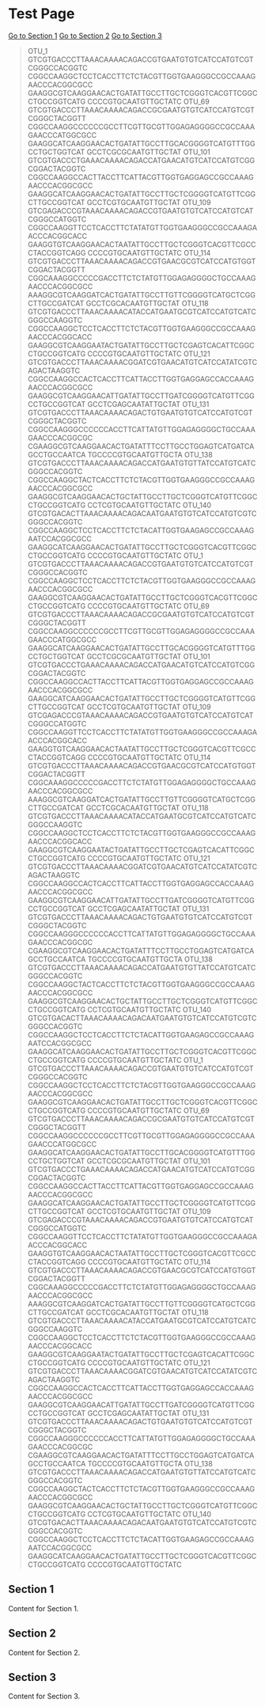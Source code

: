 # Test Page

[Go to Section 1](#Section1)
[Go to Section 2](#Section2)
[Go to Section 3](#Section3)



>OTU_1
GTCGTGACCCTTAAACAAAACAGACCGTGAATGTGTCATCCATGTCGTCGGGCCACGGTC
CGGCCAAGGCTCCTCACCTTCTCTACGTTGGTGAAGGGCCGCCAAAGAACCCACGGCGCC
GAAGGCGTCAAGGAACACTGATATTGCCTTGCTCGGGTCACGTTCGGCCTGCCGGTCATG
CCCCGTGCAATGTTGCTATC
>OTU_69
GTCGTGACCCTTAAACAAAACAGACCGCGAATGTGTCATCCATGTCGTCGGGCTACGGTT
CGGCCAAGGCCCCCCGCCTTCGTTGCGTTGGAGAGGGGCCGCCAAAGAACCCATGGCGCC
GAAGGCATCAAGGAACACTGATATTGCCTTGCACGGGGTCATGTTTGGCCTGCTGGTCAT
GCCTCGCGCAATGTTGCTAT
>OTU_101
GTCGTGACCCTGAAACAAAACAGACCATGAACATGTCATCCATGTCGGCGGACTACGGTC
CGGCCAAGGCCACTTACCTTCATTACGTTGGTGAGGAGCCGCCAAAGAACCCACGGCGCC
GAAGGCATCAAGGAACACTGATATTGCCTTGCTCGGGGTCATGTTCGGCTTGCCGGTCAT
GCCTCGTGCAATGTTGCTAT
>OTU_109
GTCGAGACCCGTAAACAAAACAGACCGTGAATGTGTCATCCATGTCATCGGGCCATGGTC
CGGCCAAGGTTCCTCACCTTCTATATGTTGGTGAAGGGCCGCCAAAGAACCCACGGCACC
GAAGGTGTCAAGGAACACTAATATTGCCTTGCTCGGGTCACGTTCGCCCTACCGGTCAGG
CCCCGTGCAATGTTGCTATC
>OTU_114
GTCGTGACCCTTAAACAAAACAGACCGTGAACGCGTCATCCATGTGGTCGGACTACGGTT
CGGCAAAGGCCCCCGACCTTCTCTATGTTGGAGAGGGGCTGCCAAAGAACCCACGGCGCC
AAAGGCGTCAAGGATCACTGATATTGCCTTGTTCGGGGTCATGCTCGGCTTGCCGATCAT
GCCTCGCACAATGTTGCTAT
>OTU_118
GTCGTGACCCTTAAACAAAACATACCATGAATGCGTCATCCATGTCATCGGGCCAAGGTC
CGGCCAAGGCTCCTCACCTTCTCTACGTTGGTGAAGGGCCGCCAAAGAACCCACGGCACC
GAAGGCGTCAAGGAATACTGATATTGCCTTGCTCGAGTCACATTCGGCCTGCCGGTCATG
CCCCGTGCAATGTTGCTATC
>OTU_121
GTCGTGACCCTTAAACAAAACGGATCGTGAACATGTCATCCATATCGTCAGACTAAGGTC
CGGCCAAGGCCACTCACCTTCATTACCTTGGTGAGGAGCCACCAAAGAACCCACGGCGCC
GAAGGCGTCAAGGAACATTGATATTGCCTTGATCGGGGTCATGTTCGGCCTGCCGGTCAT
GCCTCGAGCAATATTGCTAT
>OTU_131
GTCGTGACCCTTAAACAAAACAGACTGTGAATGTGTCATCCATGTCGTCGGGCTACGGTC
CGGCCAAGGGCCCCCCACCTTCATTATGTTGGAGAGGGGCTGCCAAAGAACCCACGGCGC
CGAAGGCGTCAAGGAACACTGATATTTCCTTGCCTGGAGTCATGATCAGCCTGCCAATCA
TGCCCCGTGCAATGTTGCTA
>OTU_138
GTCGTGACCCTTAAACAAAACAGACCATGAATGTGTTATCCATGTCATCGGGCCACGGTC
CGGCCAAGGCTACTCACCTTCTCTACGTTGGTGAAGGGCCGCCAAAGAACCCACGGCGCC
GAAGGCGTCAAGGAACACTGCTATTGCCTTGCTCGGGTCATGTTCGGCCTGCCGGTCATG
CCTCGTGCAATGTTGCTATC
>OTU_140
GTCGTGACACTTAAACAAAACAGACAATGAATGTGTCATCCATGTCGTCGGGCCACGGTC
CGGCCAAGGCTCCTCACCTTCTCTACATTGGTGAAGAGCCGCCAAAGAATCCACGGCGCC
GAAGGCATCAAGGAACACTGATATTGCCTTGCTCGGGTCACGTTCGGCCTGCCGGTCATG
CCCCGTGCAATGTTGCTATC
>OTU_1
GTCGTGACCCTTAAACAAAACAGACCGTGAATGTGTCATCCATGTCGTCGGGCCACGGTC
CGGCCAAGGCTCCTCACCTTCTCTACGTTGGTGAAGGGCCGCCAAAGAACCCACGGCGCC
GAAGGCGTCAAGGAACACTGATATTGCCTTGCTCGGGTCACGTTCGGCCTGCCGGTCATG
CCCCGTGCAATGTTGCTATC
>OTU_69
GTCGTGACCCTTAAACAAAACAGACCGCGAATGTGTCATCCATGTCGTCGGGCTACGGTT
CGGCCAAGGCCCCCCGCCTTCGTTGCGTTGGAGAGGGGCCGCCAAAGAACCCATGGCGCC
GAAGGCATCAAGGAACACTGATATTGCCTTGCACGGGGTCATGTTTGGCCTGCTGGTCAT
GCCTCGCGCAATGTTGCTAT
>OTU_101
GTCGTGACCCTGAAACAAAACAGACCATGAACATGTCATCCATGTCGGCGGACTACGGTC
CGGCCAAGGCCACTTACCTTCATTACGTTGGTGAGGAGCCGCCAAAGAACCCACGGCGCC
GAAGGCATCAAGGAACACTGATATTGCCTTGCTCGGGGTCATGTTCGGCTTGCCGGTCAT
GCCTCGTGCAATGTTGCTAT
>OTU_109
GTCGAGACCCGTAAACAAAACAGACCGTGAATGTGTCATCCATGTCATCGGGCCATGGTC
CGGCCAAGGTTCCTCACCTTCTATATGTTGGTGAAGGGCCGCCAAAGAACCCACGGCACC
GAAGGTGTCAAGGAACACTAATATTGCCTTGCTCGGGTCACGTTCGCCCTACCGGTCAGG
CCCCGTGCAATGTTGCTATC
>OTU_114
GTCGTGACCCTTAAACAAAACAGACCGTGAACGCGTCATCCATGTGGTCGGACTACGGTT
CGGCAAAGGCCCCCGACCTTCTCTATGTTGGAGAGGGGCTGCCAAAGAACCCACGGCGCC
AAAGGCGTCAAGGATCACTGATATTGCCTTGTTCGGGGTCATGCTCGGCTTGCCGATCAT
GCCTCGCACAATGTTGCTAT
>OTU_118
GTCGTGACCCTTAAACAAAACATACCATGAATGCGTCATCCATGTCATCGGGCCAAGGTC
CGGCCAAGGCTCCTCACCTTCTCTACGTTGGTGAAGGGCCGCCAAAGAACCCACGGCACC
GAAGGCGTCAAGGAATACTGATATTGCCTTGCTCGAGTCACATTCGGCCTGCCGGTCATG
CCCCGTGCAATGTTGCTATC
>OTU_121
GTCGTGACCCTTAAACAAAACGGATCGTGAACATGTCATCCATATCGTCAGACTAAGGTC
CGGCCAAGGCCACTCACCTTCATTACCTTGGTGAGGAGCCACCAAAGAACCCACGGCGCC
GAAGGCGTCAAGGAACATTGATATTGCCTTGATCGGGGTCATGTTCGGCCTGCCGGTCAT
GCCTCGAGCAATATTGCTAT
>OTU_131
GTCGTGACCCTTAAACAAAACAGACTGTGAATGTGTCATCCATGTCGTCGGGCTACGGTC
CGGCCAAGGGCCCCCCACCTTCATTATGTTGGAGAGGGGCTGCCAAAGAACCCACGGCGC
CGAAGGCGTCAAGGAACACTGATATTTCCTTGCCTGGAGTCATGATCAGCCTGCCAATCA
TGCCCCGTGCAATGTTGCTA
>OTU_138
GTCGTGACCCTTAAACAAAACAGACCATGAATGTGTTATCCATGTCATCGGGCCACGGTC
CGGCCAAGGCTACTCACCTTCTCTACGTTGGTGAAGGGCCGCCAAAGAACCCACGGCGCC
GAAGGCGTCAAGGAACACTGCTATTGCCTTGCTCGGGTCATGTTCGGCCTGCCGGTCATG
CCTCGTGCAATGTTGCTATC
>OTU_140
GTCGTGACACTTAAACAAAACAGACAATGAATGTGTCATCCATGTCGTCGGGCCACGGTC
CGGCCAAGGCTCCTCACCTTCTCTACATTGGTGAAGAGCCGCCAAAGAATCCACGGCGCC
GAAGGCATCAAGGAACACTGATATTGCCTTGCTCGGGTCACGTTCGGCCTGCCGGTCATG
CCCCGTGCAATGTTGCTATC
>OTU_1
GTCGTGACCCTTAAACAAAACAGACCGTGAATGTGTCATCCATGTCGTCGGGCCACGGTC
CGGCCAAGGCTCCTCACCTTCTCTACGTTGGTGAAGGGCCGCCAAAGAACCCACGGCGCC
GAAGGCGTCAAGGAACACTGATATTGCCTTGCTCGGGTCACGTTCGGCCTGCCGGTCATG
CCCCGTGCAATGTTGCTATC
>OTU_69
GTCGTGACCCTTAAACAAAACAGACCGCGAATGTGTCATCCATGTCGTCGGGCTACGGTT
CGGCCAAGGCCCCCCGCCTTCGTTGCGTTGGAGAGGGGCCGCCAAAGAACCCATGGCGCC
GAAGGCATCAAGGAACACTGATATTGCCTTGCACGGGGTCATGTTTGGCCTGCTGGTCAT
GCCTCGCGCAATGTTGCTAT
>OTU_101
GTCGTGACCCTGAAACAAAACAGACCATGAACATGTCATCCATGTCGGCGGACTACGGTC
CGGCCAAGGCCACTTACCTTCATTACGTTGGTGAGGAGCCGCCAAAGAACCCACGGCGCC
GAAGGCATCAAGGAACACTGATATTGCCTTGCTCGGGGTCATGTTCGGCTTGCCGGTCAT
GCCTCGTGCAATGTTGCTAT
>OTU_109
GTCGAGACCCGTAAACAAAACAGACCGTGAATGTGTCATCCATGTCATCGGGCCATGGTC
CGGCCAAGGTTCCTCACCTTCTATATGTTGGTGAAGGGCCGCCAAAGAACCCACGGCACC
GAAGGTGTCAAGGAACACTAATATTGCCTTGCTCGGGTCACGTTCGCCCTACCGGTCAGG
CCCCGTGCAATGTTGCTATC
>OTU_114
GTCGTGACCCTTAAACAAAACAGACCGTGAACGCGTCATCCATGTGGTCGGACTACGGTT
CGGCAAAGGCCCCCGACCTTCTCTATGTTGGAGAGGGGCTGCCAAAGAACCCACGGCGCC
AAAGGCGTCAAGGATCACTGATATTGCCTTGTTCGGGGTCATGCTCGGCTTGCCGATCAT
GCCTCGCACAATGTTGCTAT
>OTU_118
GTCGTGACCCTTAAACAAAACATACCATGAATGCGTCATCCATGTCATCGGGCCAAGGTC
CGGCCAAGGCTCCTCACCTTCTCTACGTTGGTGAAGGGCCGCCAAAGAACCCACGGCACC
GAAGGCGTCAAGGAATACTGATATTGCCTTGCTCGAGTCACATTCGGCCTGCCGGTCATG
CCCCGTGCAATGTTGCTATC
>OTU_121
GTCGTGACCCTTAAACAAAACGGATCGTGAACATGTCATCCATATCGTCAGACTAAGGTC
CGGCCAAGGCCACTCACCTTCATTACCTTGGTGAGGAGCCACCAAAGAACCCACGGCGCC
GAAGGCGTCAAGGAACATTGATATTGCCTTGATCGGGGTCATGTTCGGCCTGCCGGTCAT
GCCTCGAGCAATATTGCTAT
>OTU_131
GTCGTGACCCTTAAACAAAACAGACTGTGAATGTGTCATCCATGTCGTCGGGCTACGGTC
CGGCCAAGGGCCCCCCACCTTCATTATGTTGGAGAGGGGCTGCCAAAGAACCCACGGCGC
CGAAGGCGTCAAGGAACACTGATATTTCCTTGCCTGGAGTCATGATCAGCCTGCCAATCA
TGCCCCGTGCAATGTTGCTA
>OTU_138
GTCGTGACCCTTAAACAAAACAGACCATGAATGTGTTATCCATGTCATCGGGCCACGGTC
CGGCCAAGGCTACTCACCTTCTCTACGTTGGTGAAGGGCCGCCAAAGAACCCACGGCGCC
GAAGGCGTCAAGGAACACTGCTATTGCCTTGCTCGGGTCATGTTCGGCCTGCCGGTCATG
CCTCGTGCAATGTTGCTATC
>OTU_140
GTCGTGACACTTAAACAAAACAGACAATGAATGTGTCATCCATGTCGTCGGGCCACGGTC
CGGCCAAGGCTCCTCACCTTCTCTACATTGGTGAAGAGCCGCCAAAGAATCCACGGCGCC
GAAGGCATCAAGGAACACTGATATTGCCTTGCTCGGGTCACGTTCGGCCTGCCGGTCATG
CCCCGTGCAATGTTGCTATC




## Section 1
Content for Section 1.

## Section 2
Content for Section 2.

## Section 3
Content for Section 3.
